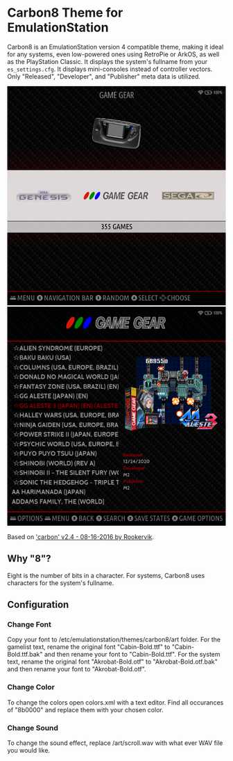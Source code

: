 # Carbon8 Theme for EmulationStation

Carbon8 is an EmulationStation version 4 compatible theme, making it ideal for any systems, even low-powered ones using RetroPie or ArkOS, as well as the PlayStation Classic. It displays the system's fullname from your `es_settings.cfg`. It displays mini-consoles instead of controller vectors. Only "Released", "Developer", and "Publisher" meta data is utilized.

![System Select](art/README/System%20Select.png) ![Detailed Game List](art/README/Detailed%20Game%20List.png)

Based on ['carbon' v2.4 - 08-16-2016 by Rookervik](https://github.com/RetroPie/es-theme-carbon).

## Why "8"?

Eight is the number of bits in a character. For systems, Carbon8 uses characters for the system's fullname.

## Configuration

### Change Font

Copy your font to /etc/emulationstation/themes/carbon8/art folder. For the gamelist text, rename the original font "Cabin-Bold.ttf" to "Cabin-Bold.ttf.bak" and then rename your font to "Cabin-Bold.ttf". For the system text, rename the original font "Akrobat-Bold.otf" to "Akrobat-Bold.otf.bak" and then rename your font to "Akrobat-Bold.otf".

### Change Color

To change the colors open colors.xml with a text editor. Find all occurances of "8b0000" and replace them with your chosen color.

### Change Sound

To change the sound effect, replace /art/scroll.wav with what ever WAV file you would like.
